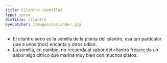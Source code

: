 ```yaml
---
title: Cilantro (semilla)
type: spice
divTitle: cilantro
eyecatcher: /images/coriander.jpg
---
```


* El cilantro seco es la semilla de la planta del cilantro, esa tan particular que a unos (nos) encanta y otros odian. 
* La semilla, en cambio, no recuerda al sabor del cilantro fresco; da un sabor algo cítrico que marina muy bien con muchos platos.

